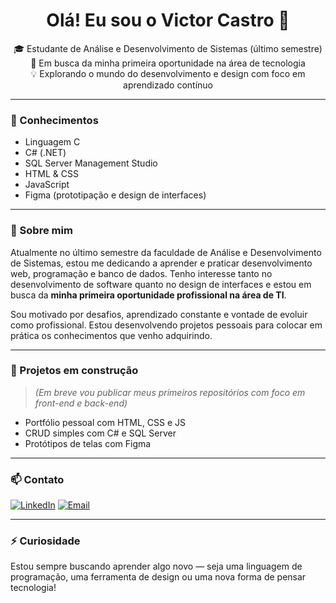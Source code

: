 <h1 align="center">Olá! Eu sou o Victor Castro 👋</h1>

<p align="center">
🎓 Estudante de Análise e Desenvolvimento de Sistemas (último semestre)<br>
🚀 Em busca da minha primeira oportunidade na área de tecnologia<br>
💡 Explorando o mundo do desenvolvimento e design com foco em aprendizado contínuo
</p>

---

### 🧠 Conhecimentos

- Linguagem C
- C# (.NET)
- SQL Server Management Studio
- HTML & CSS
- JavaScript
- Figma (prototipação e design de interfaces)

---

### 💼 Sobre mim

Atualmente no último semestre da faculdade de Análise e Desenvolvimento de Sistemas, estou me dedicando a aprender e praticar desenvolvimento web, programação e banco de dados. Tenho interesse tanto no desenvolvimento de software quanto no design de interfaces e estou em busca da **minha primeira oportunidade profissional na área de TI**.

Sou motivado por desafios, aprendizado constante e vontade de evoluir como profissional. Estou desenvolvendo projetos pessoais para colocar em prática os conhecimentos que venho adquirindo.

---

### 🌱 Projetos em construção

> *(Em breve vou publicar meus primeiros repositórios com foco em front-end e back-end)*

- Portfólio pessoal com HTML, CSS e JS
- CRUD simples com C# e SQL Server
- Protótipos de telas com Figma

---

### 📫 Contato

[![LinkedIn](https://img.shields.io/badge/LinkedIn-blue?style=flat&logo=linkedin)](https://www.linkedin.com/in/victor-castro-de-souza-266b792b3/)
[![Email](https://img.shields.io/badge/Email-victor.souza092005@gmail.com-blue)](mailto:victor.souza092005@gmail.com)

---

### ⚡ Curiosidade

Estou sempre buscando aprender algo novo — seja uma linguagem de programação, uma ferramenta de design ou uma nova forma de pensar tecnologia!

